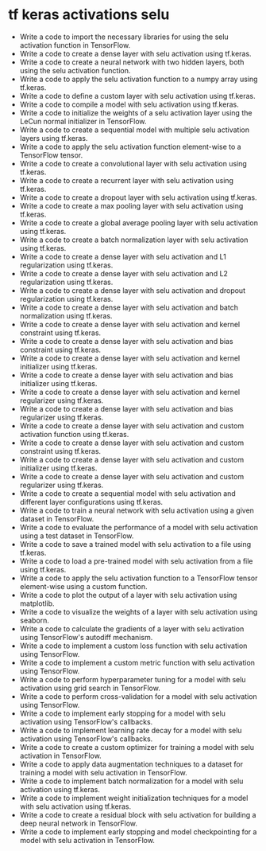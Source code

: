 # tf keras activations selu

- Write a code to import the necessary libraries for using the selu activation function in TensorFlow.
- Write a code to create a dense layer with selu activation using tf.keras.
- Write a code to create a neural network with two hidden layers, both using the selu activation function.
- Write a code to apply the selu activation function to a numpy array using tf.keras.
- Write a code to define a custom layer with selu activation using tf.keras.
- Write a code to compile a model with selu activation using tf.keras.
- Write a code to initialize the weights of a selu activation layer using the LeCun normal initializer in TensorFlow.
- Write a code to create a sequential model with multiple selu activation layers using tf.keras.
- Write a code to apply the selu activation function element-wise to a TensorFlow tensor.
- Write a code to create a convolutional layer with selu activation using tf.keras.
- Write a code to create a recurrent layer with selu activation using tf.keras.
- Write a code to create a dropout layer with selu activation using tf.keras.
- Write a code to create a max pooling layer with selu activation using tf.keras.
- Write a code to create a global average pooling layer with selu activation using tf.keras.
- Write a code to create a batch normalization layer with selu activation using tf.keras.
- Write a code to create a dense layer with selu activation and L1 regularization using tf.keras.
- Write a code to create a dense layer with selu activation and L2 regularization using tf.keras.
- Write a code to create a dense layer with selu activation and dropout regularization using tf.keras.
- Write a code to create a dense layer with selu activation and batch normalization using tf.keras.
- Write a code to create a dense layer with selu activation and kernel constraint using tf.keras.
- Write a code to create a dense layer with selu activation and bias constraint using tf.keras.
- Write a code to create a dense layer with selu activation and kernel initializer using tf.keras.
- Write a code to create a dense layer with selu activation and bias initializer using tf.keras.
- Write a code to create a dense layer with selu activation and kernel regularizer using tf.keras.
- Write a code to create a dense layer with selu activation and bias regularizer using tf.keras.
- Write a code to create a dense layer with selu activation and custom activation function using tf.keras.
- Write a code to create a dense layer with selu activation and custom constraint using tf.keras.
- Write a code to create a dense layer with selu activation and custom initializer using tf.keras.
- Write a code to create a dense layer with selu activation and custom regularizer using tf.keras.
- Write a code to create a sequential model with selu activation and different layer configurations using tf.keras.
- Write a code to train a neural network with selu activation using a given dataset in TensorFlow.
- Write a code to evaluate the performance of a model with selu activation using a test dataset in TensorFlow.
- Write a code to save a trained model with selu activation to a file using tf.keras.
- Write a code to load a pre-trained model with selu activation from a file using tf.keras.
- Write a code to apply the selu activation function to a TensorFlow tensor element-wise using a custom function.
- Write a code to plot the output of a layer with selu activation using matplotlib.
- Write a code to visualize the weights of a layer with selu activation using seaborn.
- Write a code to calculate the gradients of a layer with selu activation using TensorFlow's autodiff mechanism.
- Write a code to implement a custom loss function with selu activation using TensorFlow.
- Write a code to implement a custom metric function with selu activation using TensorFlow.
- Write a code to perform hyperparameter tuning for a model with selu activation using grid search in TensorFlow.
- Write a code to perform cross-validation for a model with selu activation using TensorFlow.
- Write a code to implement early stopping for a model with selu activation using TensorFlow's callbacks.
- Write a code to implement learning rate decay for a model with selu activation using TensorFlow's callbacks.
- Write a code to create a custom optimizer for training a model with selu activation in TensorFlow.
- Write a code to apply data augmentation techniques to a dataset for training a model with selu activation in TensorFlow.
- Write a code to implement batch normalization for a model with selu activation using tf.keras.
- Write a code to implement weight initialization techniques for a model with selu activation using tf.keras.
- Write a code to create a residual block with selu activation for building a deep neural network in TensorFlow.
- Write a code to implement early stopping and model checkpointing for a model with selu activation in TensorFlow.